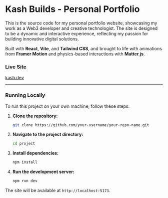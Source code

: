 # Kash Builds - Personal Portfolio

This is the source code for my personal portfolio website, showcasing my work as a Web3 developer and creative technologist. The site is designed to be a dynamic and interactive experience, reflecting my passion for building innovative digital solutions.

Built with **React**, **Vite**, and **Tailwind CSS**, and brought to life with animations from **Framer Motion** and physics-based interactions with **Matter.js**.

### Live Site

[kash.dev](https://kashbuilds.com/)

---

### Running Locally

To run this project on your own machine, follow these steps:

1.  **Clone the repository:**
    ```sh
    git clone https://github.com/your-username/your-repo-name.git
    ```

2.  **Navigate to the project directory:**
    ```sh
    cd project
    ```

3.  **Install dependencies:**
    ```sh
    npm install
    ```

4.  **Run the development server:**
    ```sh
    npm run dev
    ```

The site will be available at `http://localhost:5173`. 